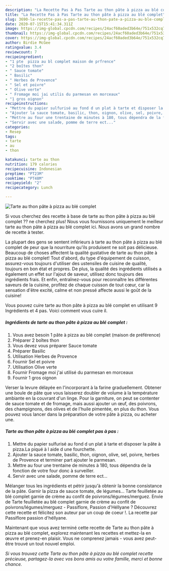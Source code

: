 ```yaml
---
description: "La Recette Pas à Pas Tarte au thon pâte à pizza au blé complet"
title: "La Recette Pas à Pas Tarte au thon pâte à pizza au blé complet"
slug: 3690-la-recette-pas-a-pas-tarte-au-thon-pate-a-pizza-au-ble-complet
date: 2020-07-15T15:41:34.311Z
image: https://img-global.cpcdn.com/recipes/24acf60aded3b64e/751x532cq70/tarte-au-thon-pate-a-pizza-au-ble-complet-photo-principale-de-la-recette.jpg
thumbnail: https://img-global.cpcdn.com/recipes/24acf60aded3b64e/751x532cq70/tarte-au-thon-pate-a-pizza-au-ble-complet-photo-principale-de-la-recette.jpg
cover: https://img-global.cpcdn.com/recipes/24acf60aded3b64e/751x532cq70/tarte-au-thon-pate-a-pizza-au-ble-complet-photo-principale-de-la-recette.jpg
author: Birdie McGee
ratingvalue: 3.4
reviewcount: 7
recipeingredient:
- "1 pte  pizza au bl complet maison de prfrence"
- "2 boîtes thon"
- " Sauce tomate"
- " Basilic"
- " Herbes de Provence"
- " Sel et poivre"
- " Olive verte"
- " Fromage moi jai utilis du parmesan en morceaux"
- "1 gros oignon"
recipeinstructions:
- "Mettre du papier sulfurisé au fond d un plat à tarte et disposer la pâte à pizza.La piqué à l aide d une fourchette."
- "Ajouter la sauce tomate, basilic, thon, oignon, olive, sel, poivre, herbes de Provence et terminer part ajouter le parmesan."
- "Mettre au four une trentaine de minutes à 180, tous dépendra de la fonction de votre four donc à surveiller."
- "Servir avec une salade, pomme de terre ect..."
categories:
- Resep
tags:
- tarte
- au
- thon

katakunci: tarte au thon 
nutrition: 179 calories
recipecuisine: Indonesian
preptime: "PT23M"
cooktime: "PT48M"
recipeyield: "2"
recipecategory: Lunch

---
```



![Tarte au thon pâte à pizza au blé complet](https://img-global.cpcdn.com/recipes/24acf60aded3b64e/751x532cq70/tarte-au-thon-pate-a-pizza-au-ble-complet-photo-principale-de-la-recette.jpg)

Si vous cherchez des recette à base de tarte au thon pâte à pizza au blé complet ?? ne cherchez plus! Nous vous fournissons uniquement le meilleur tarte au thon pâte à pizza au blé complet ici. Nous avons un grand nombre de recette à tester.

La plupart des gens se sentent inférieurs à tarte au thon pâte à pizza au blé complet de peur que la nourriture qu'ils produisent ne soit pas délicieuse. Beaucoup de choses affectent la qualité gustative de tarte au thon pâte à pizza au blé complet! Tout d'abord, du type d'équipement de cuisson, assurez-vous toujours d'utiliser des ustensiles de cuisine de qualité, toujours en bon état et propres. De plus, la qualité des ingrédients utilisés a également un effet sur l'ajout de saveur, utilisez donc toujours des ingrédients frais. Et enfin, entraînez-vous pour reconnaître les différentes saveurs de la cuisine, profitez de chaque cuisson de tout cœur, car la sensation d'être excité, calme et non pressé affecte aussi le goût de la cuisine!

<!--inarticleads1-->

Vous pouvez cuire tarte au thon pâte à pizza au blé complet en utilisant 9 Ingrédients et 4 pas. Voici comment vous cuire il.

##### Ingrédients de tarte au thon pâte à pizza au blé complet :

1. Vous avez besoin 1 pâte à pizza au blé complet (maison de préférence)
1. Préparer 2 boîtes thon
1. Vous devez vous préparer  Sauce tomate
1. Préparer  Basilic
1. Utilisation  Herbes de Provence
1. Fournir  Sel et poivre
1. Utilisation  Olive verte
1. Fournir  Fromage moi j&#39;ai utilisé du parmesan en morceaux
1. Fournir 1 gros oignon


Verser la levure délayée en l&#39;incorporant à la farine graduellement. Obtener une boule de pâte que vous laisserez doubler de volume à la température ambiante en la couvrant d&#39;un linge. Pour la garniture, on peut se contenter de sauce tomate et de fromage, mais aussi ajouter un œuf, des poivrons, des champignons, des olives et de l&#39;huile pimentée, en plus du thon. Vous pouvez vous lancer dans la préparation de votre pâte à pizza, ou acheter une. 

<!--inarticleads2-->

##### Tarte au thon pâte à pizza au blé complet pas à pas :

1. Mettre du papier sulfurisé au fond d un plat à tarte et disposer la pâte à pizza.La piqué à l aide d une fourchette.
1. Ajouter la sauce tomate, basilic, thon, oignon, olive, sel, poivre, herbes de Provence et terminer part ajouter le parmesan.
1. Mettre au four une trentaine de minutes à 180, tous dépendra de la fonction de votre four donc à surveiller.
1. Servir avec une salade, pomme de terre ect...


Mélanger tous les ingrédients et pétrir jusqu&#39;à obtenir la bonne consistance de la pâte. Garnir la pizza de sauce tomate, de légumes… Tarte feuilletée au blé complet garnie de crème au confit de poivrons/légumes/merguez. Envie de Tarte feuilletée au blé complet garnie de crème au confit de poivrons/légumes/merguez - Passiflore, Passion d&#39;Héllyane ? Découvrez cette recette et félicitez son auteur par un coup de coeur !. La recette par Passiflore passion d&#39;héllyane. 

<!--inarticleads1-->

<p>
Maintenant que vous avez terminé cette recette de Tarte au thon pâte à pizza au blé complet, explorez maintenant les recettes et mettez-la en œuvre et prenez-en plaisir. Vous ne comprenez jamais - vous avez peut-être trouvé un tout nouvel emploi.
</p>

<p>
<i>Si vous trouvez cette Tarte au thon pâte à pizza au blé complet recette précieuse, partagez-la avec vos bons amis ou votre famille, merci et bonne chance.</i>
</p>
